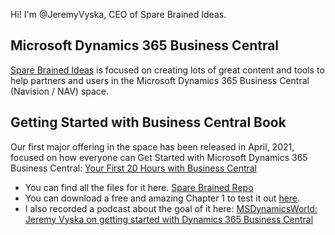 Hi! I'm @JeremyVyska, CEO of Spare Brained Ideas.

## Microsoft Dynamics 365 Business Central
[Spare Brained Ideas](https://sparebrained.com) is focused on creating lots of great content and tools to help partners and users in the Microsoft Dynamics 365 Business Central (Navision / NAV) space.


## Getting Started with Business Central Book
Our first major offering in the space has been released in April, 2021, focused on how everyone can Get Started with Microsoft Dynamics 365 Business Central:
[Your First 20 Hours with Business Central](https://sparebrained.com/your-first-20-hours-with-microsoft-dynamics-365-business-central-ebook/)

- You can find all the files for it here.  [Spare Brained Repo](https://github.com/SpareBrainedIdeas/YourFirst20Hours-SampleData)
- You can download a free and amazing Chapter 1 to test it out [here](https://gumroad.com/l/YourFirst20Preview).
- I also recorded a podcast about the goal of it here:
[MSDynamicsWorld: Jeremy Vyska on getting started with Dynamics 365 Business Central](https://msdynamicsworld.com/story/msdw-podcast-jeremy-vyska-getting-started-dynamics-365-business-central)

